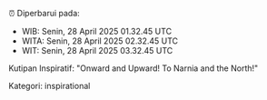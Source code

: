 ⏰ Diperbarui pada:
- WIB: Senin, 28 April 2025 01.32.45 UTC
- WITA: Senin, 28 April 2025 02.32.45 UTC
- WIT: Senin, 28 April 2025 03.32.45 UTC

Kutipan Inspiratif:
"Onward and Upward!  To Narnia and the North!"


Kategori: inspirational

